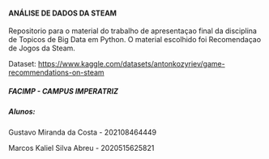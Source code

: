 #### ANÁLISE DE DADOS DA STEAM  

Repositorio para o material do trabalho de apresentaçao final da disciplina de Topicos de Big Data em Python. O material escolhido foi Recomendaçao de Jogos da Steam.

Dataset: https://www.kaggle.com/datasets/antonkozyriev/game-recommendations-on-steam

##### FACIMP - CAMPUS IMPERATRIZ

##### Alunos:
Gustavo Miranda da Costa - 202108464449

Marcos Kaliel Silva Abreu - 2020515625821





